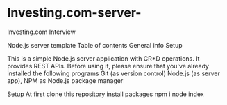 # Investing.com-server-
Investing.com Interview

Node.js server template
Table of contents
General info
Setup

This is a simple Node.js server application with CR*D operations. It provides REST APIs. Before using it, please ensure that you've already installed the following programs
Git (as version control)
Node.js (as server app),
NPM as Node.js package manager

Setup
At first clone this repository
install packages
npm i
node index

